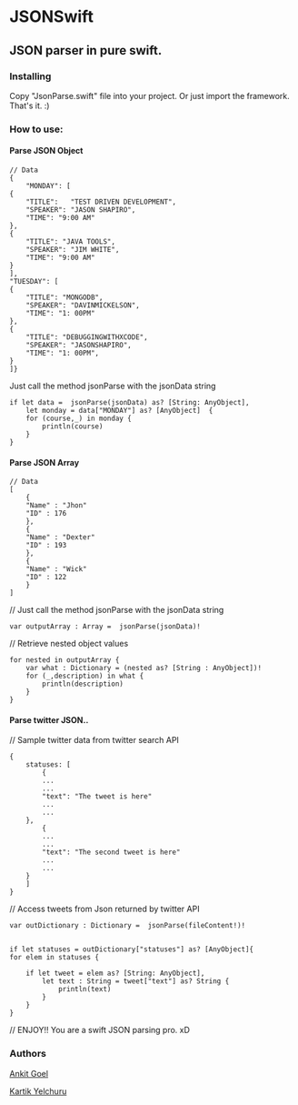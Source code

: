 # JSONSwift
## JSON parser in pure swift. 
### Installing
Copy "JsonParse.swift" file into your project. Or just import the framework. That's it. :)
### How to use:
####  Parse JSON Object
    // Data
    {
        "MONDAY": [
    {
        "TITLE":   "TEST DRIVEN DEVELOPMENT",
        "SPEAKER": "JASON SHAPIRO",
        "TIME": "9:00 AM"
    },
    {
        "TITLE": "JAVA TOOLS",
        "SPEAKER": "JIM WHITE",
        "TIME": "9:00 AM"
    }
    ],
    "TUESDAY": [
    {
        "TITLE": "MONGODB",
        "SPEAKER": "DAVINMICKELSON",
        "TIME": "1: 00PM"
    },
    {
        "TITLE": "DEBUGGINGWITHXCODE",
        "SPEAKER": "JASONSHAPIRO",
        "TIME": "1: 00PM",
    }
    ]}


Just call the method jsonParse with the jsonData string


    if let data =  jsonParse(jsonData) as? [String: AnyObject],
        let monday = data["MONDAY"] as? [AnyObject]  {
        for (course,_) in monday {
            println(course)
        }
    }

    


#### Parse JSON Array


    // Data
    [
        {
        "Name" : "Jhon"
        "ID" : 176
        },		
        {
        "Name" : "Dexter"
        "ID" : 193
        },
        {
        "Name" : "Wick"
        "ID" : 122
        }
    ]

// Just call the method jsonParse with the jsonData string
    
    var outputArray : Array =  jsonParse(jsonData)!

// Retrieve nested object values

    for nested in outputArray {
        var what : Dictionary = (nested as? [String : AnyObject])!
        for (_,description) in what {
            println(description)
        }
    }


#### Parse twitter JSON..


// Sample twitter data from twitter search API


    {
        statuses: [
            {
            ...
            ...
            "text": "The tweet is here"
            ...
            ...
        },
            {
            ...
            ...
            "text": "The second tweet is here"
            ...
            ...
        }	
        ]
    }

// Access tweets from Json returned by twitter API


    var outDictionary : Dictionary =  jsonParse(fileContent!)!


    if let statuses = outDictionary["statuses"] as? [AnyObject]{
    for elem in statuses {

        if let tweet = elem as? [String: AnyObject],
            let text : String = tweet["text"] as? String {
                println(text)
            }
        }
    }

// ENJOY!! You are a swift JSON parsing pro. xD

### Authors
[Ankit Goel](https://github.com/ankit1ank)

[Kartik Yelchuru](https://github.com/buildAI)

